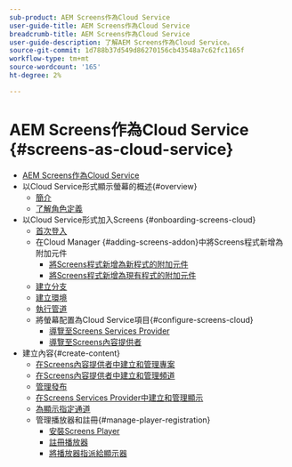 ```yaml
---
sub-product: AEM Screens作為Cloud Service
user-guide-title: AEM Screens作為Cloud Service
breadcrumb-title: AEM Screens作為Cloud Service
user-guide-description: 了解AEM Screens作為Cloud Service。
source-git-commit: 1d788b37d549d86270156cb43548a7c62fc1165f
workflow-type: tm+mt
source-wordcount: '165'
ht-degree: 2%

---
```



# AEM Screens作為Cloud Service {#screens-as-cloud-service}

+ [AEM Screens作為Cloud Service](/help/screens-cloud/home.md)
+ 以Cloud Service形式顯示螢幕的概述{#overview}
   + [簡介](/help/screens-cloud/introduction/introduction.md)
   + [了解角色定義](/help/screens-cloud/introduction/personas-screens-cloud.md)
+ 以Cloud Service形式加入Screens {#onboarding-screens-cloud}
   + [首次登入](/help/screens-cloud/onboarding-screens-cloud/first-time-login-screens-cloud.md)
   + 在Cloud Manager {#adding-screens-addon}中將Screens程式新增為附加元件
      + [將Screens程式新增為新程式的附加元件](/help/screens-cloud/onboarding-screens-cloud/add-on-new-program-screens-cloud.md)
      + [將Screens程式新增為現有程式的附加元件](/help/screens-cloud/onboarding-screens-cloud/add-on-existing-program-screens-cloud.md)
   + [建立分支](/help/screens-cloud/onboarding-screens-cloud/creating-a-branch.md)
   + [建立環境](/help/screens-cloud/onboarding-screens-cloud/creating-an-environment.md)
   + [執行管道](/help/screens-cloud/onboarding-screens-cloud/running-a-pipeline.md)
   + 將螢幕配置為Cloud Service項目{#configure-screens-cloud}
      + [導覽至Screens Services Provider](/help/screens-cloud/configuring/navigating-to-screens-services-provider.md)
      + [導覽至Screens內容提供者](/help/screens-cloud/configuring/using-screens-content-provider.md)
+ 建立內容{#create-content}
   + [在Screens內容提供者中建立和管理專案](/help/screens-cloud/creating-content/creating-projects-screens-cloud.md)
   + [在Screens內容提供者中建立和管理頻道](/help/screens-cloud/creating-content/creating-channels-screens-cloud.md)
   + [管理發布](/help/screens-cloud/creating-content/manage-publish.md)
   + [在Screens Services Provider中建立和管理顯示](/help/screens-cloud/creating-content/creating-displays-screens-cloud.md)
   + [為顯示指定通道](/help/screens-cloud/creating-content/assigning-channels-to-display.md)
   + 管理播放器和註冊{#manage-player-registration}
      + [安裝Screens Player](/help/screens-cloud/managing-players-registration/installing-screens-cloud-player.md)
      + [註冊播放器](/help/screens-cloud/managing-players-registration/registering-players-screens-cloud.md)
      + [將播放器指派給顯示器](/help/screens-cloud/managing-players-registration/assigning-player-display.md)
